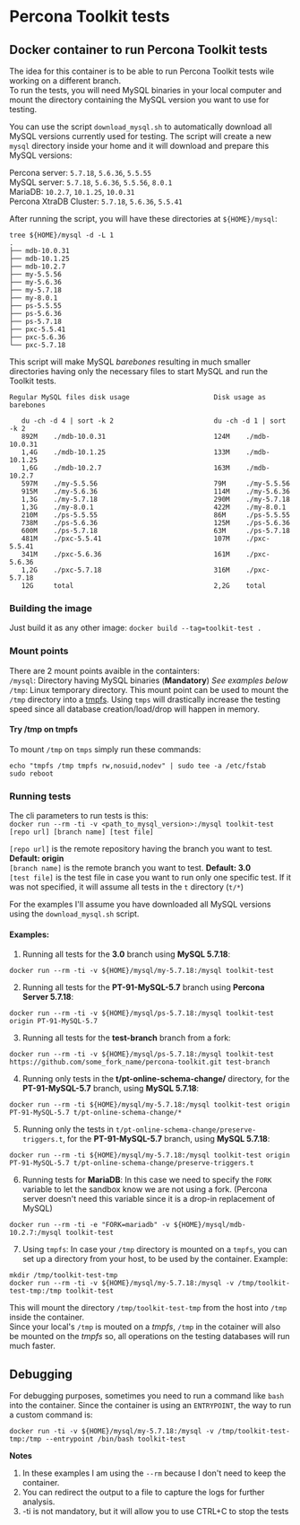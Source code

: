 # Percona Toolkit tests
## Docker container to run Percona Toolkit tests

The idea for this container is to be able to run Percona Toolkit tests wile working on a different branch.  
To run the tests, you will need MySQL binaries in your local computer and mount the directory containing the MySQL version you want to use for testing.  

You can use the script `download_mysql.sh` to automatically download all MySQL versions currently used for testing. The script will create a new `mysql` directory inside your home and it will download and prepare this MySQL versions:

Percona server: `5.7.18`, `5.6.36`, `5.5.55`  
MySQL server: `5.7.18`, `5.6.36`, `5.5.56`, `8.0.1`  
MariaDB: `10.2.7`, `10.1.25`, `10.0.31`  
Percona XtraDB Cluster: `5.7.18`, `5.6.36`, `5.5.41`  

After running the script, you will have these directories at `${HOME}/mysql`:  
```
tree ${HOME}/mysql -d -L 1
.
├── mdb-10.0.31
├── mdb-10.1.25
├── mdb-10.2.7
├── my-5.5.56
├── my-5.6.36
├── my-5.7.18
├── my-8.0.1
├── ps-5.5.55
├── ps-5.6.36
├── ps-5.7.18
├── pxc-5.5.41
├── pxc-5.6.36
└── pxc-5.7.18
```

This script will make MySQL *barebones* resulting in much smaller directories having only the necessary files to start MySQL and run the Toolkit tests.  

```
Regular MySQL files disk usage                     Disk usage as barebones

   du -ch -d 4 | sort -k 2                         du -ch -d 1 | sort -k 2  
   892M    ./mdb-10.0.31                           124M    ./mdb-10.0.31    
   1,4G    ./mdb-10.1.25                           133M    ./mdb-10.1.25    
   1,6G    ./mdb-10.2.7                            163M    ./mdb-10.2.7     
   597M    ./my-5.5.56                             79M     ./my-5.5.56      
   915M    ./my-5.6.36                             114M    ./my-5.6.36      
   1,3G    ./my-5.7.18                             290M    ./my-5.7.18      
   1,3G    ./my-8.0.1                              422M    ./my-8.0.1       
   210M    ./ps-5.5.55                             86M     ./ps-5.5.55      
   738M    ./ps-5.6.36                             125M    ./ps-5.6.36      
   600M    ./ps-5.7.18                             63M     ./ps-5.7.18      
   481M    ./pxc-5.5.41                            107M    ./pxc-5.5.41     
   341M    ./pxc-5.6.36                            161M    ./pxc-5.6.36     
   1,2G    ./pxc-5.7.18                            316M    ./pxc-5.7.18     
   12G     total                                   2,2G    total            

```
  
### Building the image

Just build it as any other image: `docker build --tag=toolkit-test .`  

### Mount points
There are 2 mount points avaible in the containters:  
`/mysql`: Directory having MySQL binaries (**Mandatory**) *See examples below*  
`/tmp`: Linux temporary directory. This mount point can be used to mount the `/tmp` directory into a [tmpfs](http://manpages.ubuntu.com/manpages/zesty/man5/tmpfs.5.html). Using `tmps` will drastically increase the testing speed since all database creation/load/drop will happen in memory.  

#### Try /tmp on tmpfs                                 
To mount `/tmp` on `tmps` simply run these commands:  
```
echo "tmpfs /tmp tmpfs rw,nosuid,nodev" | sudo tee -a /etc/fstab
sudo reboot
```

### Running tests 

The cli parameters to run tests is this:  
`docker run --rm -ti -v <path_to_mysql_version>:/mysql toolkit-test [repo url] [branch name] [test file]`  

`[repo url]` is the remote repository having the branch you want to test. **Default: origin**  
`[branch name]` is the remote branch you want to test. **Default: 3.0**  
`[test file]` is the test file in case you want to run only one specific test. If it was not specified, it will assume all tests in the `t` directory (`t/*`)

For the examples I'll assume you have downloaded all MySQL versions using the `download_mysql.sh` script.  

#### Examples:  
1) Running all tests for the **3.0** branch using **MySQL 5.7.18**:  
```
docker run --rm -ti -v ${HOME}/mysql/my-5.7.18:/mysql toolkit-test
```  
  
2) Running all tests for the **PT-91-MySQL-5.7** branch using **Percona Server 5.7.18**:  
```
docker run --rm -ti -v ${HOME}/mysql/ps-5.7.18:/mysql toolkit-test origin PT-91-MySQL-5.7
```

3) Running all tests for the **test-branch** branch from a fork:  
```
docker run --rm -ti -v ${HOME}/mysql/ps-5.7.18:/mysql toolkit-test https://github.com/some_fork_name/percona-toolkit.git test-branch
```

4) Running only tests in the **t/pt-online-schema-change/** directory, for the **PT-91-MySQL-5.7** branch, using **MySQL 5.7.18**:  
```
docker run --rm -ti ${HOME}/mysql/my-5.7.18:/mysql toolkit-test origin PT-91-MySQL-5.7 t/pt-online-schema-change/*
```

5) Running only the tests in `t/pt-online-schema-change/preserve-triggers.t`, for the **PT-91-MySQL-5.7** branch, using **MySQL 5.7.18**:  
```
docker run --rm -ti ${HOME}/mysql/my-5.7.18:/mysql toolkit-test origin PT-91-MySQL-5.7 t/pt-online-schema-change/preserve-triggers.t
```

6) Running tests for **MariaDB**:
In this case we need to specify the `FORK` variable to let the sandbox know we are not using a fork. (Percona server doesn't need this variable since it is a drop-in replacement of MySQL)
```
docker run --rm -ti -e "FORK=mariadb" -v ${HOME}/mysql/mdb-10.2.7:/mysql toolkit-test
```
  
7) Using `tmpfs`:
In case your `/tmp` directory is mounted on a `tmpfs`, you can set up a directory from your host, to be used by the container.  Example:

```
mkdir /tmp/toolkit-test-tmp
docker run --rm -ti -v ${HOME}/mysql/my-5.7.18:/mysql -v /tmp/toolkit-test-tmp:/tmp toolkit-test
```
This will mount the directory `/tmp/toolkit-test-tmp` from the host into `/tmp` inside the container.  
Since your local's `/tmp` is mouted on a *tmpfs*, `/tmp` in the cotainer will also be mounted on the *tmpfs* so, all operations on the testing databases will run much faster.  

  
## Debugging
For debugging purposes, sometimes you need to run a command like `bash` into the container. Since the container is using an `ENTRYPOINT`, the way to run a custom command is:  
```
docker run -ti -v ${HOME}/mysql/my-5.7.18:/mysql -v /tmp/toolkit-test-tmp:/tmp --entrypoint /bin/bash toolkit-test
```

**Notes**  
1) In these examples I am using the `--rm` because I don't need to keep the container.  
2) You can redirect the output to a file to capture the logs for further analysis.
3) -ti is not mandatory,  but it will allow you to use CTRL+C to stop the tests
